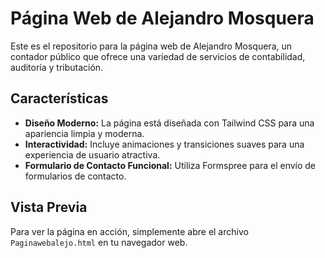 # Página Web de Alejandro Mosquera

Este es el repositorio para la página web de Alejandro Mosquera, un contador público que ofrece una variedad de servicios de contabilidad, auditoría y tributación.

## Características

*   **Diseño Moderno:** La página está diseñada con Tailwind CSS para una apariencia limpia y moderna.
*   **Interactividad:** Incluye animaciones y transiciones suaves para una experiencia de usuario atractiva.
*   **Formulario de Contacto Funcional:** Utiliza Formspree para el envío de formularios de contacto.

## Vista Previa

Para ver la página en acción, simplemente abre el archivo `Paginawebalejo.html` en tu navegador web.
